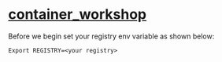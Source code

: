 # [container_workshop](container_workshop.md)

Before we begin set your registry env variable as shown below:
```
Export REGISTRY=<your registry>
```